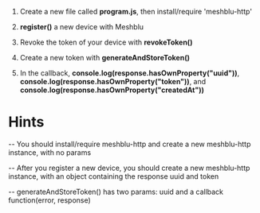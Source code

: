1) Create a new file called **program.js**, then install/require 'meshblu-http'

2) **register()** a new device with Meshblu

3) Revoke the token of your device with **revokeToken()**

4) Create a new token with **generateAndStoreToken()**

5) In the callback, **console.log(response.hasOwnProperty("uuid"))**, **console.log(response.hasOwnProperty("token"))**, and **console.log(response.hasOwnProperty("createdAt"))**

# Hints
-- You should install/require meshblu-http and create a new meshblu-http instance, with no params

-- After you register a new device, you should create a new meshblu-http instance, with an object containing the response uuid and token

-- generateAndStoreToken() has two params: uuid and a callback function(error, response)
